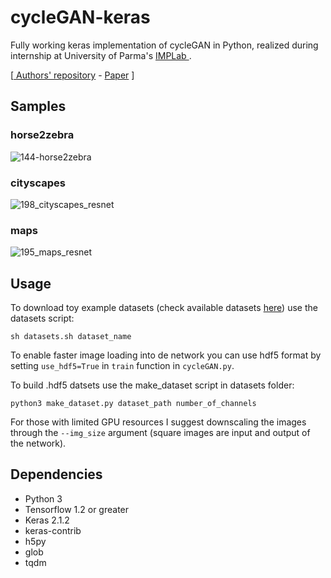 ﻿# cycleGAN-keras

Fully working keras implementation of cycleGAN in Python, realized during internship at University of Parma's <a  href="http://implab.ce.unipr.it"> IMPLab </a>.

  

\[<a  href="https://github.com/junyanz/CycleGAN"> Authors' repository</a> - <a  href="https://arxiv.org/pdf/1703.10593.pdf">Paper</a>  \]

  

<h2>Samples</h2>

<h3>horse2zebra</h3>

![144-horse2zebra](https://user-images.githubusercontent.com/24715359/48908870-ea066880-ee6b-11e8-905c-47c4278f1c14.png)

<h3>cityscapes</h3>

![198_cityscapes_resnet](https://user-images.githubusercontent.com/24715359/48908826-c511f580-ee6b-11e8-9669-b58685e7171f.png)

<h3>maps</h3>

![195_maps_resnet](https://user-images.githubusercontent.com/24715359/48908829-c6432280-ee6b-11e8-9cf0-cc3286878fa6.png)

<h2>Usage</h2>

To download toy example datasets (check available datasets <a  href="">here</a>) use the datasets script:

`sh datasets.sh dataset_name`  <br>

To enable faster image loading into de network you can use hdf5 format by setting `use_hdf5=True` in `train` function in `cycleGAN.py`. <br>

To build .hdf5 datsets use the make_dataset script in datasets folder:

`python3 make_dataset.py dataset_path number_of_channels`  <br>

For those with limited GPU resources I suggest downscaling the images through the `--img_size` argument (square images are input and output of the network).

  

<h2>Dependencies</h2>

<ul>

<li>Python 3</li>

<li>Tensorflow 1.2 or greater</li>

<li>Keras 2.1.2</li>

<li>keras-contrib</li>

<li>h5py</li>

<li>glob</li>

<li>tqdm</li>

</ul>

